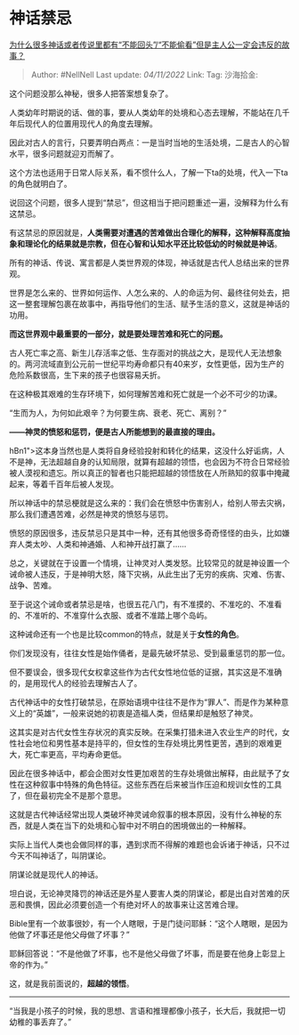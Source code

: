 # 神话禁忌
[为什么很多神话或者传说里都有“不能回头”/“不能偷看”但是主人公一定会违反的故事？](https://www.zhihu.com/question/539919623/answer/2740743009)
> Author: #NellNell
> Last update: *04/11/2022*
> Link:
> Tag:
> 沙海拾金:

这个问题没那么神秘，很多人把答案想复杂了。

人类幼年时期说的话、做的事，要从人类幼年的处境和心态去理解，不能站在几千年后现代人的位置用现代人的角度去理解。

因此对古人的言行，只要弄明白两点：一是当时当地的生活处境，二是古人的心智水平，很多问题就迎刃而解了。

这个方法也适用于日常人际关系，看不惯什么人，了解一下ta的处境，代入一下ta的角色就明白了。

说回这个问题，很多人提到“禁忌”，但这相当于把问题重述一遍，没解释为什么有这禁忌。

有这禁忌的原因就是，**人类需要对遭遇的苦难做出合理化的解释，这种解释高度抽象和理论化的结果就是宗教，但在心智和认知水平还比较低幼的时候就是神话**。

所有的神话、传说、寓言都是人类世界观的体现，神话就是古代人总结出来的世界观。

世界是怎么来的、世界如何运作、人怎么来的、人的命运为何、最终往何处去，把这一整套理解包裹在故事中，再指导他们的生活、赋予生活的意义，这就是神话的功用。

**而这世界观中最重要的一部分，就是要处理苦难和死亡的问题。**

古人死亡率之高、新生儿存活率之低、生存面对的挑战之大，是现代人无法想象的。两河流域直到公元前一世纪平均寿命都只有40来岁，女性更低，因为生产的危险系数很高，生下来的孩子也很容易夭折。

在这种极其艰难的生存环境下，如何理解苦难和死亡就是一个必不可少的功课。

“生而为人，为何如此艰辛？为何要生病、衰老、死亡、离别？”

**——神灵的愤怒和惩罚，便是古人所能想到的最直接的理由。**

hBn1">这本身当然也是人类将自身经验投射和转化的结果，这没什么好诟病，人不是神，无法超越自身的认知局限，就算有超越的领悟，也会因为不符合日常经验被人漠视和遗忘。所以真正的智者也只能把超越的领悟放在人所熟知的叙事中掩藏起来，等着千百年后被人发现。

所以神话中的禁忌梗就是这么来的：我们会在愤怒中伤害别人，给别人带去灾祸，那么我们遭遇苦难，必然是神灵的愤怒与惩罚。

愤怒的原因很多，违反禁忌只是其中一种，还有其他很多奇奇怪怪的由头，比如嫌弃人类太吵、人类和神通婚、人和神开战打赢了……

总之，关键就在于设置一个情境，让神灵对人类发怒。比较常见的就是神设置一个诫命被人违反，于是神明大怒，降下灾祸，从此生出了无穷的疾病、灾难、伤害、战争、苦难。

至于说这个诫命或者禁忌是啥，也很五花八门，有不准摸的、不准吃的、不准看的、不准听的、不准穿什么衣服、或者不准踏上哪个岛屿。

这种诫命还有一个也是比较common的特点，就是关于**女性的角色**。

你们发现没有，往往女性是始作俑者，是最先破坏禁忌、受到最重惩罚的那一位。

但不要误会，很多现代女权拿这些作为古代女性地位低的证据，其实这是不准确的，是用现代人的经验去理解古人了。

古代神话中的女性打破禁忌，在原始语境中往往不是作为“罪人”、而是作为某种意义上的“英雄”，一般来说她的初衷是造福人类，但结果却是触怒了神灵。

这其实是对古代女性生存状况的真实反映。在采集打猎未进入农业生产的时代，女性社会地位和男性基本是持平的，但女性的生存处境比男性更苦，遇到的艰难更大，死亡率更高，平均寿命更低。

因此在很多神话中，都会企图对女性更加艰苦的生存处境做出解释，由此赋予了女性在这种叙事中特殊的角色特征。这些东西在后来被当作压迫和规训女性的工具了，但在最初完全不是那个意思。

这就是古代神话经常出现人类破坏神灵诫命叙事的根本原因，没有什么神秘的东西，就是人类在当下的处境和心智中对不明白的困境做出的一种解释。

实际上当代人类也会做同样的事，遇到求而不得解的难题也会诉诸于神话，只不过今天不叫神话了，叫阴谋论。

阴谋论就是现代人的神话。

坦白说，无论神灵降罚的神话还是外星人要害人类的阴谋论，都是出自对苦难的厌恶和畏惧，因此必须要创造一个有绝对坏人的故事来让这苦难合理。

Bible里有一个故事很妙，有一个人瞎眼，于是门徒问耶稣：“这个人瞎眼，是因为他做了坏事还是他父母做了坏事？”

耶稣回答说：“不是他做了坏事，也不是他父母做了坏事，而是要在他身上彰显上帝的作为。”

这，就是我前面说的，**超越的领悟**。

---

“当我是小孩子的时候，我的思想、言语和推理都像小孩子，长大后，我就把一切幼稚的事丢弃了。”